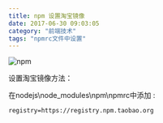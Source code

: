 ```yaml
---
title: npm 设置淘宝镜像
date: 2017-06-30 09:03:05
category: "前端技术"
tags: "npmrc文件中设置"
---
```


![npm](https://tawen.github.io/res/npm.jpg)


设置淘宝镜像方法：

在nodejs\node_modules\npm\npmrc中添加 :
```
registry=https://registry.npm.taobao.org
```